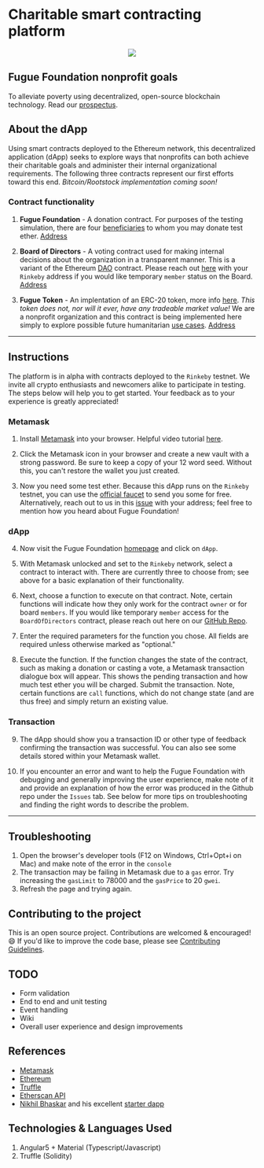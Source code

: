 # Charitable smart contracting platform
<p align="center">
  <img src="https://github.com/fuguefoundation/nonprofit/blob/master/src/assets/images/logo_150.png">
</p>

## Fugue Foundation nonprofit goals

To alleviate poverty using decentralized, open-source blockchain technology. Read our [prospectus](https://fuguefoundation.github.io).

## About the dApp

Using smart contracts deployed to the Ethereum network, this decentralized application (dApp) seeks to explore ways that nonprofits can both achieve their charitable goals and administer their internal organizational requirements. The following three contracts represent our first efforts toward this end. _Bitcoin/Rootstock implementation coming soon!_

### Contract functionality

1. **Fugue Foundation** - A donation contract. For purposes of the testing simulation, there are four [beneficiaries](https://fuguefoundation.org/beneficiaries) to whom you may donate test ether. [Address](https://rinkeby.etherscan.io/address/0x8ef2a62553ce3b4f3cb55ca66a4568fef156ad6d)

2. **Board of Directors** - A voting contract used for making internal decisions about the organization in a transparent manner. This is a variant of the Ethereum [DAO](https://ethereum.org/dao) contract. Please reach out [here](https://github.com/fuguefoundation/nonprofit/issues/1) with your `Rinkeby` address if you would like temporary `member` status on the Board. [Address](https://rinkeby.etherscan.io/address/0xa28547a46e30d4d1e7acc312197ced6a5cd049a8)

3. **Fugue Token** - An implentation of an ERC-20 token, more info [here](https://ethereum.org/token). _This token does not, nor will it ever, have any tradeable market value!_ We are a nonprofit organization and this contract is being implemented here simply to explore possible future humanitarian [use cases](https://fuguefoundation.github.io/appendix.html). [Address](https://rinkeby.etherscan.io/address/0x2388b6c200dd345bf92ff6c0af1c8e437d3c2325)

---

## Instructions

The platform is in alpha with contracts deployed to the `Rinkeby` testnet. We invite all crypto enthusiasts and newcomers alike to participate in testing. The steps below will help you to get started. Your feedback as to your experience is greatly appreciated!

### Metamask

1. Install [Metamask](https://metamask.io/) into your browser. Helpful video tutorial [here](https://www.youtube.com/watch?v=6Gf_kRE4MJU).

2. Click the Metamask icon in your browser and create a new vault with a strong password. Be sure to keep a copy of your 12 word seed. Without this, you can't restore the wallet you just created.

3. Now you need some test ether. Because this dApp runs on the `Rinkeby` testnet, you can use the [official faucet](https://faucet.rinkeby.io/) to send you some for free. Alternatively, reach out to us in this [issue](https://github.com/fuguefoundation/nonprofit/issues/1) with your address; feel free to mention how you heard about Fugue Foundation!

### dApp

4. Now visit the Fugue Foundation [homepage](https://fuguefoundation.org/) and click on `dApp`.

5. With Metamask unlocked and set to the `Rinkeby` network, select a contract to interact with. There are currently three to choose from; see above for a basic explanation of their functionality.

6. Next, choose a function to execute on that contract. Note, certain functions will indicate how they only work for the contract `owner` or for board `members`. If you would like temporary `member` access for the `BoardOfDirectors` contract, please reach out here on our [GitHub Repo](https://github.com/fuguefoundation).

7. Enter the required parameters for the function you chose. All fields are required unless otherwise marked as "optional."

8. Execute the function. If the function changes the state of the contract, such as making a donation or casting a vote, a Metamask transaction dialogue box will appear. This shows the pending transaction and how much test ether you will be charged. Submit the transaction. Note, certain functions are `call` functions, which do not change state (and are thus free) and simply return an existing value.

### Transaction

9. The dApp should show you a transaction ID or other type of feedback confirming the transaction was successful. You can also see some details stored within your Metamask wallet.

10. If you encounter an error and want to help the Fugue Foundation with debugging and generally improving the user experience, make note of it and provide an explanation of how the error was produced in the Github repo under the `Issues` tab. See below for more tips on troubleshooting and finding the right words to describe the problem.

---

## Troubleshooting

1. Open the browser's developer tools (F12 on Windows, Ctrl+Opt+i on Mac) and make note of the error in the `console`
2. The transaction may be failing in Metamask due to a `gas` error. Try increasing the `gasLimit` to 78000 and the `gasPrice` to 20 `gwei`.
3. Refresh the page and trying again.

## Contributing to the project

This is an open source project. Contributions are welcomed & encouraged! :smile: If you'd like to improve the code base, please see [Contributing Guidelines](CONTRIBUTING.md).

## TODO
* Form validation
* End to end and unit testing
* Event handling
* Wiki
* Overall user experience and design improvements

## References
* [Metamask](https://metamask.io/)
* [Ethereum](https://ethereum.org/)
* [Truffle](http://truffleframework.com/docs/)
* [Etherscan API](https://etherscan.io/apis)
* [Nikhil Bhaskar](https://github.com/Nikhil22) and his excellent [starter dapp](https://github.com/Nikhil22/angular2-truffle-starter-dapp)

## Technologies & Languages Used
1. Angular5 + Material (Typescript/Javascript)
2. Truffle (Solidity)